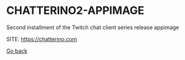 # CHATTERINO2-APPIMAGE
 
 Second installment of the Twitch chat client series
 release appimage
 
 SITE: https://chatterino.com

 [Go back](https://portable-linux-apps.github.io/apps.html)
